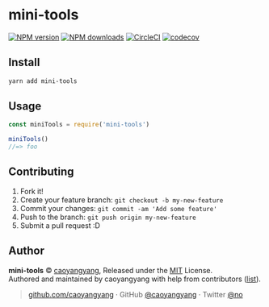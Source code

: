 # mini-tools

[![NPM version](https://badgen.net/npm/v/mini-tools)](https://npmjs.com/package/mini-tools) [![NPM downloads](https://badgen.net/npm/dm/mini-tools)](https://npmjs.com/package/mini-tools) [![CircleCI](https://badgen.net/circleci/github/caoyangyang/mini-tools/master)](https://circleci.com/gh/caoyangyang/mini-tools/tree/master) [![codecov](https://codecov.io/gh/caoyangyang/mini-tools/branch/master/graph/badge.svg)](https://codecov.io/gh/caoyangyang/mini-tools)

## Install

```bash
yarn add mini-tools
```

## Usage

```js
const miniTools = require('mini-tools')

miniTools()
//=> foo
```

## Contributing

1. Fork it!
2. Create your feature branch: `git checkout -b my-new-feature`
3. Commit your changes: `git commit -am 'Add some feature'`
4. Push to the branch: `git push origin my-new-feature`
5. Submit a pull request :D

## Author

**mini-tools** © [caoyangyang](https://github.com/caoyangyang), Released under the [MIT](./LICENSE) License.<br>
Authored and maintained by caoyangyang with help from contributors ([list](https://github.com/caoyangyang/mini-tools/contributors)).

> [github.com/caoyangyang](https://github.com/caoyangyang) · GitHub [@caoyangyang](https://github.com/caoyangyang) · Twitter [@no](https://twitter.com/no)
